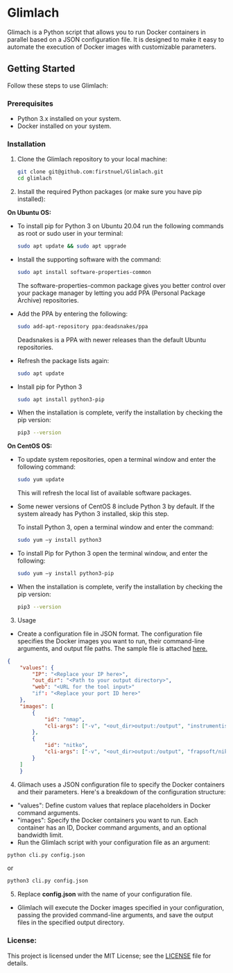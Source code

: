 # Glimlach

Glimach is a Python script that allows you to run Docker containers in parallel based on a JSON configuration file. It is designed to make it easy to automate the execution of Docker images with customizable parameters.

## Getting Started

Follow these steps to use Glimlach:

### Prerequisites

- Python 3.x installed on your system.
- Docker installed on your system.

### Installation

1. Clone the Glimlach repository to your local machine:

   ```bash
   git clone git@github.com:firstnuel/Glimlach.git
   cd glimlach 

2. Install the required Python packages (or make sure you have pip installed):

**On Ubuntu OS:**

* To install pip for Python 3 on Ubuntu 20.04 run the following commands as root or sudo user in your terminal:

   ```bash
   sudo apt update && sudo apt upgrade
   ```

* Install the supporting software with the command:

   ```bash
   sudo apt install software-properties-common
   ```

   The software-properties-common package gives you better control over your package manager by letting you add PPA (Personal Package Archive) repositories.

* Add the PPA by entering the following:

  ```bash
  sudo add-apt-repository ppa:deadsnakes/ppa
  ```
   Deadsnakes is a PPA with newer releases than the default Ubuntu repositories.
  
* Refresh the package lists again:

  ```bash
  sudo apt update
  ```

* Install pip for Python 3

  ```bash
  sudo apt install python3-pip
  ```

* When the installation is complete, verify the installation by checking the pip version:

   ```bash
   pip3 --version
   ```

**On CentOS OS:**

* To update system repositories, open a terminal window and enter the following command:

   ```bash
   sudo yum update
   ```
   This will refresh the local list of available software packages.

* Some newer versions of CentOS 8 include Python 3 by default. If the system already has Python 3 installed, skip this step.

  To install Python 3, open a terminal window and enter the command:

  ```bash
  sudo yum –y install python3
  ```

* To install Pip for Python 3 open the terminal window, and enter the following:

  ```bash
  sudo yum –y install python3-pip
  ```
  
* When the installation is complete, verify the installation by checking the pip version:

   ```bash
   pip3 --version
   ```


3. Usage
- Create a configuration file in JSON format. The configuration file specifies the Docker images you want to run, their command-line arguments, and output file paths. The sample file is attached [here.](config.json)

```json
{
    "values": {
        "IP": "<Replace your IP here>",
        "out_dir": "<Path to your output directory>",
        "web": "<URL for the tool input>"
        "if": "<Replace your port ID here>"
    },
    "images": [
        {
            "id": "nmap",
            "cli-args": ["-v", "<out_dir>output:/output", "instrumentisto/nmap", "<ip>", "-oN", "/output/nmap_output.txt"]
        },
        {
            "id": "nitko",
            "cli-args": ["-v", "<out_dir>output:/output", "frapsoft/nikto", "-host", "<web>", "-o", "/output/nikto_output.txt"]
        }
    ]        
    }
```

4. Glimach uses a JSON configuration file to specify the Docker containers and their parameters. Here's a breakdown of the configuration structure:

- "values": Define custom values that replace placeholders in Docker command arguments.
- "images": Specify the Docker containers you want to run. Each container has an ID, Docker command arguments, and an optional bandwidth limit.
- Run the Glimlach script with your configuration file as an argument:

```py
python cli.py config.json
```
or 
```py
python3 cli.py config.json
```

5. Replace **config.json** with the name of your configuration file.

- Glimlach will execute the Docker images specified in your configuration, passing the provided command-line arguments, and save the output files in the specified output directory.

### License:

This project is licensed under the MIT License; see the [LICENSE](https://github.com/firstnuel/Glimlach/blob/main/License) file for details.
